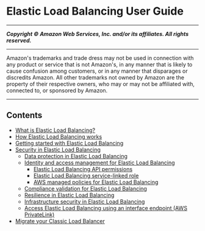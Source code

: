 # Elastic Load Balancing User Guide

-----
*****Copyright &copy; Amazon Web Services, Inc. and/or its affiliates. All rights reserved.*****

-----
Amazon's trademarks and trade dress may not be used in 
     connection with any product or service that is not Amazon's, 
     in any manner that is likely to cause confusion among customers, 
     or in any manner that disparages or discredits Amazon. All other 
     trademarks not owned by Amazon are the property of their respective
     owners, who may or may not be affiliated with, connected to, or 
     sponsored by Amazon.

-----
## Contents
+ [What is Elastic Load Balancing?](what-is-load-balancing.md)
+ [How Elastic Load Balancing works](how-elastic-load-balancing-works.md)
+ [Getting started with Elastic Load Balancing](load-balancer-getting-started.md)
+ [Security in Elastic Load Balancing](security.md)
   + [Data protection in Elastic Load Balancing](data-protection.md)
   + [Identity and access management for Elastic Load Balancing](load-balancer-authentication-access-control.md)
      + [Elastic Load Balancing API permissions](elb-api-permissions.md)
      + [Elastic Load Balancing service-linked role](elb-service-linked-roles.md)
      + [AWS managed policies for Elastic Load Balancing](managed-policies.md)
   + [Compliance validation for Elastic Load Balancing](compliance-validation.md)
   + [Resilience in Elastic Load Balancing](disaster-recovery-resiliency.md)
   + [Infrastructure security in Elastic Load Balancing](infrastructure-security.md)
   + [Access Elastic Load Balancing using an interface endpoint (AWS PrivateLink)](load-balancer-vpc-endpoints.md)
+ [Migrate your Classic Load Balancer](migrate-classic-load-balancer.md)